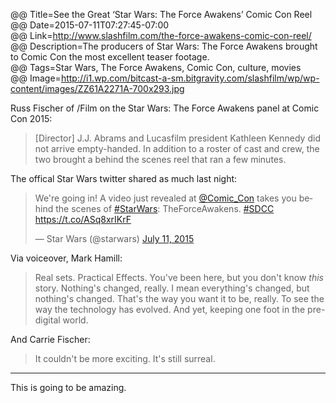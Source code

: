 @@ Title=See the Great ‘Star Wars: The Force Awakens’ Comic Con Reel  
@@ Date=2015-07-11T07:27:45-07:00  
@@ Link=http://www.slashfilm.com/the-force-awakens-comic-con-reel/  
@@ Description=The producers of Star Wars: The Force Awakens brought to Comic Con the most excellent teaser footage.   
@@ Tags=Star Wars, The Force Awakens, Comic Con, culture, movies  
@@ Image=http://i1.wp.com/bitcast-a-sm.bitgravity.com/slashfilm/wp/wp-content/images/ZZ61A2271A-700x293.jpg  

Russ Fischer of /Film on the Star Wars: The Force Awakens panel at Comic Con 2015:
>[Director] J.J. Abrams and Lucasfilm president Kathleen Kennedy did not arrive empty-handed. In addition to a roster of cast and crew, the two brought a behind the scenes reel that ran a few minutes.

The offical Star Wars twitter shared as much last night:
<blockquote class="twitter-tweet" lang="en"><p lang="en" dir="ltr">We&#39;re going in! A video just revealed at <a href="https://twitter.com/Comic_Con">@Comic_Con</a> takes you behind the scenes of <a href="https://twitter.com/hashtag/StarWars?src=hash">#StarWars</a>: TheForceAwakens. <a href="https://twitter.com/hashtag/SDCC?src=hash">#SDCC</a>&#10;<a href="https://t.co/ASq8xrIKrF">https://t.co/ASq8xrIKrF</a></p>&mdash; Star Wars (@starwars) <a href="https://twitter.com/starwars/status/619684902762516480">July 11, 2015</a></blockquote> <script async src="//platform.twitter.com/widgets.js" charset="utf-8"></script>

Via voiceover, Mark Hamill:
>Real sets. Practical Effects. You've been here, but you don't know *this* story. Nothing's changed, really. I mean everything's changed, but nothing's changed. That's the way you want it to be, really. To see the way the technology has evolved. And yet, keeping one foot in the pre-digital world. 

And Carrie Fischer:
>It couldn't be more exciting. It's still surreal.

<hr class="small" />

This is going to be amazing. 


